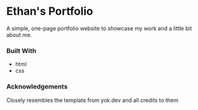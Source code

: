 # Ethan's Portfolio

A simple, one-page portfolio website to showcase my work and a little bit about me.

### Built With

* html
* css

### Acknowledgements

Closely resembles the template from yok.dev and all credits to them
